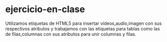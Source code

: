 # ejercicio-en-clase
Utilizamos etiquetas de HTML5  para insertar vídeos,audio,imagen con sus respectivos atributos y trabajamos con las etiquetas para tablas como las de filas,columnas con sus atributos para unir columnas y filas.
